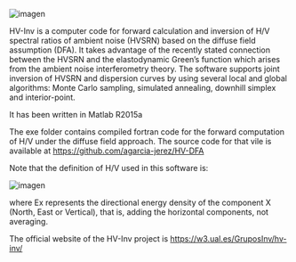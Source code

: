 ![imagen](https://github.com/user-attachments/assets/8885d9f1-3044-4796-ac4c-a0b6be895db4)

HV-Inv is a computer code for forward calculation and inversion of H/V spectral ratios of ambient noise (HVSRN) based on the diffuse field assumption (DFA). It takes advantage of the recently stated connection between the HVSRN and the elastodynamic Green’s function which arises from the ambient noise interferometry theory. The software supports joint inversion of HVSRN and dispersion curves by using several local and global algorithms: Monte Carlo sampling, simulated annealing, downhill simplex and interior-point.

It has been written in Matlab R2015a

The exe folder contains compiled fortran code for the forward computation of H/V under the diffuse field approach.
The source code for that vile is available at https://github.com/agarcia-jerez/HV-DFA

Note that the definition of H/V used in this software is:

![imagen](https://github.com/user-attachments/assets/b7823b40-af5e-41a8-b6c5-d7068b6dbcf6)

where Ex represents the directional energy density of the component X (North, East or Vertical), that is, adding the horizontal components, not averaging. 

The official website of the HV-Inv project is https://w3.ual.es/GruposInv/hv-inv/
